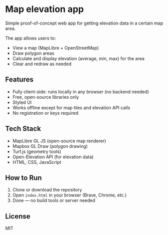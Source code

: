 # Map elevation app

Simple proof-of-concept web app for getting elevation data in a certain map area.

The app allows users to:
- View a map (MapLibre + OpenStreetMap)
- Draw polygon areas
- Calculate and display elevation (average, min, max) for the area
- Clear and redraw as needed

## Features

- Fully client-side: runs locally in any browser (no backend needed)
- Free, open-source libraries only
- Styled UI
- Works offline except for map tiles and elevation API calls
- No registration or keys required

## Tech Stack

- MapLibre GL JS (open-source map renderer)
- Mapbox GL Draw (polygon drawing)
- Turf.js (geometry tools)
- Open-Elevation API (for elevation data)
- HTML, CSS, JavaScript

## How to Run

1. Clone or download the repository
2. Open `index.html` in your browser (Brave, Chrome, etc.)
3. Done — no build tools or server needed

## License

MIT
